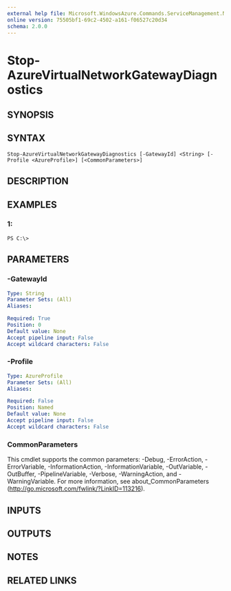 ```yaml
---
external help file: Microsoft.WindowsAzure.Commands.ServiceManagement.Network.dll-Help.xml
online version: 75505bf1-69c2-4502-a161-f06527c20d34
schema: 2.0.0
---
```


# Stop-AzureVirtualNetworkGatewayDiagnostics

## SYNOPSIS

## SYNTAX

```
Stop-AzureVirtualNetworkGatewayDiagnostics [-GatewayId] <String> [-Profile <AzureProfile>] [<CommonParameters>]
```

## DESCRIPTION

## EXAMPLES

### 1:
```
PS C:\>
```

## PARAMETERS

### -GatewayId
```yaml
Type: String
Parameter Sets: (All)
Aliases: 

Required: True
Position: 0
Default value: None
Accept pipeline input: False
Accept wildcard characters: False
```

### -Profile
```yaml
Type: AzureProfile
Parameter Sets: (All)
Aliases: 

Required: False
Position: Named
Default value: None
Accept pipeline input: False
Accept wildcard characters: False
```

### CommonParameters
This cmdlet supports the common parameters: -Debug, -ErrorAction, -ErrorVariable, -InformationAction, -InformationVariable, -OutVariable, -OutBuffer, -PipelineVariable, -Verbose, -WarningAction, and -WarningVariable. For more information, see about_CommonParameters (http://go.microsoft.com/fwlink/?LinkID=113216).

## INPUTS

## OUTPUTS

## NOTES

## RELATED LINKS

